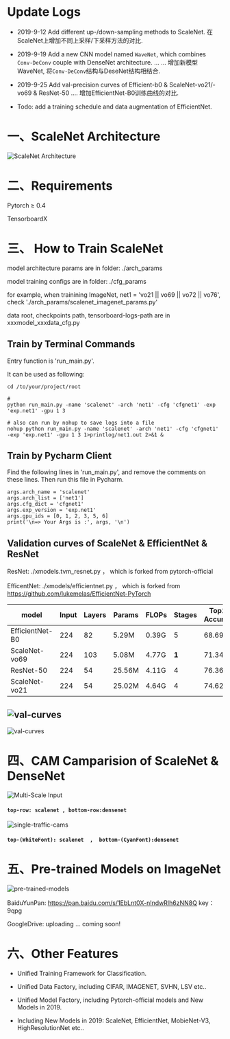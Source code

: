 
# Update Logs

- 2019-9-12  Add different up-/down-sampling methods to ScaleNet. 在ScaleNet上增加不同上采样/下采样方法的对比.

- 2019-9-19  Add a new CNN  model named `WaveNet`, which combines `Conv-DeConv` couple with DenseNet architecture. ... ... 
  增加新模型 WaveNet, 将`Conv-DeConv`结构与DeseNet结构相结合.

- 2019-9-25  Add val-precision curves of Efficient-b0 & ScaleNet-vo21/-vo69 & ResNet-50 ....  增加EfficientNet-B0训练曲线的对比.

- Todo: add a training schedule and data augmentation of EfficientNet.


# 一、ScaleNet Architecture
![ScaleNet Architecture](images/scalenet-architecture.jpg)

# 二、Requirements

Pytorch ≥ 0.4

TensorboardX

# 三、 How to Train ScaleNet

model architecture params are in folder: ./arch_params

model training configs are in folder: ./cfg_params 

for example, when trainining ImageNet, net1 = 'vo21 || vo69 || vo72 || vo76',  
check './arch_params/scalenet_imagenet_params.py'

data root, checkpoints path, tensorboard-logs-path are in xxxmodel_xxxdata_cfg.py  

## Train by Terminal Commands

Entry function is 'run_main.py'.

It can be used as following:

```
cd /to/your/project/root

# 
python run_main.py -name 'scalenet' -arch 'net1' -cfg 'cfgnet1' -exp 'exp.net1' -gpu 1 3

# also can run by nohup to save logs into a file
nohup python run_main.py -name 'scalenet' -arch 'net1' -cfg 'cfgnet1' -exp 'exp.net1' -gpu 1 3 1>printlog/net1.out 2>&1 &

```

## Train by Pycharm Client
Find the following lines in 'run_main.py', and remove the comments on these lines.
Then run this file in Pycharm.
```
args.arch_name = 'scalenet'
args.arch_list = ['net1']
args.cfg_dict = 'cfgnet1'
args.exp_version = 'exp.net1'
args.gpu_ids = [0, 1, 2, 3, 5, 6]
print('\n=> Your Args is :', args, '\n')
```

## Validation curves of ScaleNet & EfficientNet & ResNet

ResNet: ./xmodels.tvm_resnet.py ， which  is forked from pytorch-official

EfficentNet: ./xmodels/efficientnet.py ， which is forked from  https://github.com/lukemelas/EfficientNet-PyTorch

| model  | Input | Layers  | Params  | FLOPs  | Stages  |  Top1-Accuracy  | GPU-time |
| ------- | ------- | ------- | ------- | ------- | ------- | ------ | ------- |
| EfficientNet-B0  | 224  | 82   | 5.29M  | 0.39G  |  5 | 68.69%  |    0.01082s  |
| ScaleNet-vo69    | 224  | 103  | 5.08M  | 4.77G  | **1**  |  71.34% | 0.01567s   |
| ResNet-50        | 224  | 54   | 25.56M  | 4.11G  | 4  | 76.36%  |  0.00778s  |
| ScaleNet-vo21    | 224  | 54   | 25.02M  | 4.64G  | 4  | 74.62%  |  0.00799s     |

![val-curves](images/compare-with-effb0-resnet50.png)
---------------
![val-curves](images/compare-with-effb0-vo69.png)

# 四、CAM Camparision of ScaleNet & DenseNet
![Multi-Scale Input](images/multi-scale-show-5.jpg)
#### `top-row: scalenet , bottom-row:densenet`
![single-traffic-cams](images/single-traffic-cams.jpg)
#### `top-(WhiteFont): scalenet  ,  bottom-(CyanFont):densenet`

# 五、Pre-trained Models on ImageNet
![pre-trained-models](images/pre-trained-modes.jpg)

BaiduYunPan: https://pan.baidu.com/s/1EbLnt0X-nIndwRlh6zNN8Q   key：9qpg 

GoogleDrive: uploading ... coming soon!


# 六、Other Features

- Unified Training Framework for Classification.

- Unified Data Factory, including CIFAR, IMAGENET, SVHN, LSV etc..

- Unified Model Factory, including Pytorch-official models and New Models in 2019.  

- Including New Models in 2019: ScaleNet, EfficientNet, MobieNet-V3, HighResolutionNet etc..

